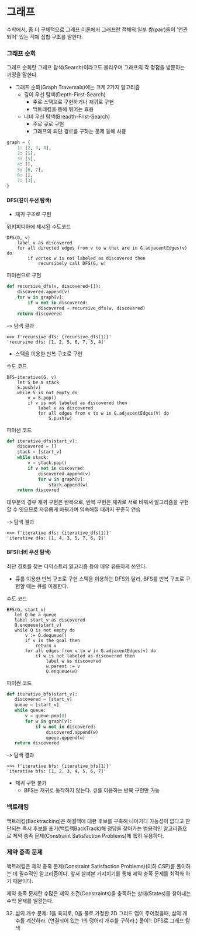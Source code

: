 # 그래프

수학에서, 좀 더 구체적으로 그래프 이론에서 그래프란 객체의 일부 쌍(pair)들이 '연관되어' 있는 객체 집합 구조를 말한다.

### 그래프 순회

그래프 순회란 그래프 탐색(Search)이라고도 불리우며 그래프의 각 정점을 방문하는 과정을 말한다.

- 그래프 순회(Graph Traversals)에는 크게 2가지 알고리즘
  - 깊이 우선 탐색(Depth-First-Search)
    - 주로 스택으로 구현하거나 재귀로 구현
    - 백트래킹을 통해 뛰어는 효용
  - 너비 우선 탐색(Breadth-Frist-Search)
    - 주로 큐로 구현
    - 그래프의 퇴단 경로를 구하는 문제 등에 사용

```py
graph = {
    1: [2, 3, 4],
    2: [5],
    3: [5],
    4: [],
    5: [6, 7],
    6: [],
    7: [3],
}
```

#### DFS(깊이 우선 탐색)

- 재귀 구조로 구현

위키피디아에 제시된 수도코드

```
DFS(G, v)
    label v as discovered
    for all directed edges from v to w that are in G.adjacentEdges(v) do
        if vertex w is not labeled as discovered then
            recursibely call DFS(G, w)
```

파이썬으로 구현

```py
def recursive_dfs(v, discovered=[]):
    discovered.append(v)
    for w in graph[v]:
        if w not in discovered:
            discovered = recursive_dfs(w, discovered)
    return discovered
```

-> 탐색 결과

```
>>> f'recursive dfs: {recursive_dfs(1)}'
'recursive dfs: [1, 2, 5, 6, 7, 3, 4]'
```

- 스택을 이용한 반복 구조로 구현

수도 코드

```
DFS-iterative(G, v)
    let S be a stack
    S.push(v)
    while S is not empty do
        v = S.pop()
        if v is not labeled as discovered then
            label v as discovered
            for all edges from v to w in G.adjacentEdges(V) do
                S.push(w)
```

파이선 코드

```py
def iterative_dfs(start_v):
    discovered = []
    stack = [start_v]
    while stack:
        v = stack.pop()
        if v not in discovred:
            discovered.append(v)
            for w in graph[v]:
                stack.append(w)
    return discovred
```

대부분의 경우 재귀 구현은 반복으로,
반복 구현은 재귀로 서로 바꿔서 알고리즘을 구현할 수 잇으므로
자유롭게 바꿔가며 익숙해질 때까지 꾸준히 연습

-> 탐색 결과

```
>>> f'iterative dfs: {iterative_dfs(1)}'
'iterative dfs: [1, 4, 3, 5, 7, 6, 2]'
```

#### BFS(너비 우선 탐색)

최단 경로를 찾는 다익스트라 알고리즘 등에 매우 유용하게 쓰인다.

- 큐를 이용한 반복 구조로 구현
  스택을 이용하는 DFS와 달리, BFS를 반복 구조로 구현할 때는 큐를 이용한다.

수도 코드

```
BFS(G, start_v)
   let Q be a queue
   label start_v as discovered
   Q.enqueue(start_v)
   while Q is not empty do
       v := Q.dequeue()
       if v is the goal then
           return v
       for all edges from v to w in G.adjacentEdges(v) do
           if w is not labeled as discovered then
               label w as discovered
               w.parent := v
               Q.enqueue(w)
```

파이썬 코드

```py
def iterative_bfs(start_v):
   discovered = [start_v]
   queue = [start_v]
   while queue:
       v = queue.pop(0)
       for w in graph[v]:
           if w not in discovered:
               discovered.append(w)
               queue.qppend(w)
   return discovered
```

-> 탐색 결과

```
>>> f'iterative bfs: {iterative_bfs(1)}'
'iterative bfs: [1, 2, 3, 4, 5, 6, 7]'
```

- 재귀 구현 불가
  - BFS는 재귀로 동작하지 않는다. 큐를 이용하는 반복 구현만 가능

### 백트래킹

백트래킹(Backtracking)은 해결책에 대한 후보를 구축해 나아가다 가능성이 없다고 판단되는 즉시 후보를 포기(백트랙BackTrack)해 정답을 찾아가는 범용적인 알고리즘으로 제약 충족 문제(Constraint Satisfaction Problems)에 특히 유용하다.

### 제약 충족 문제

백트래킹은 제약 충족 문제(Constraint Satisfaction Problems)(이하 CSP)를 풀이하는 데 필수적인 알고리즘이다. 앞서 살펴본 가지치기를 통해 제약 충족 문제를 최적화 하기 때문이다.

제약 충족 문제란 수많은 제약 조건(Constraints)을 충족하는 상태(States)를 찾아내는 수학 문제를 일컫는다.

32. 섬의 개수
    문제: 1을 육지로, 0을 물로 가정한 2D 그리드 맵이 주어졌을때, 섬의 개수를 계산하라. (연결되어 있는 1의 덩어리 개수를 구하라.)
    풀이1: DFS로 그래프 탐색
